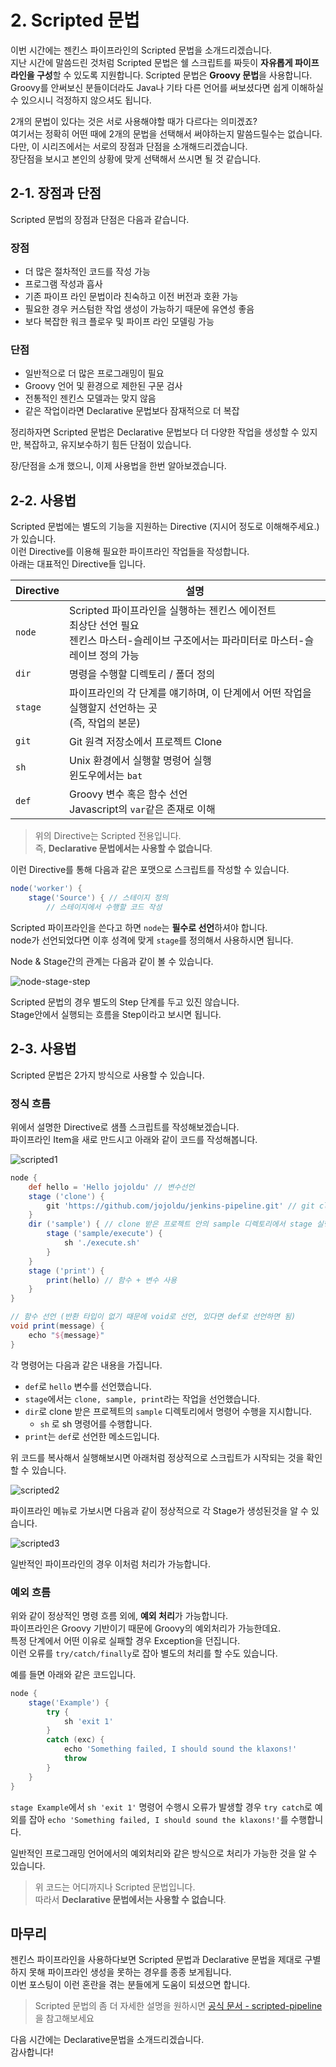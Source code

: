 # 2. Scripted 문법

이번 시간에는 젠킨스 파이프라인의 Scripted 문법을 소개드리겠습니다.  
지난 시간에 말씀드린 것처럼 Scripted 문법은 쉘 스크립트를 짜듯이 **자유롭게 파이프라인을 구성**할 수 있도록 지원합니다. Scripted 문법은 **Groovy 문법**을 사용합니다.  
Groovy를 안써보신 분들이더라도 Java나 기타 다른 언어를 써보셨다면 쉽게 이해하실 수 있으시니 걱정하지 않으셔도 됩니다.  
  
2개의 문법이 있다는 것은 서로 사용해야할 때가 다르다는 의미겠죠?  
여기서는 정확히 어떤 때에 2개의 문법을 선택해서 써야하는지 말씀드릴수는 없습니다.  
다만, 이 시리즈에서는 서로의 장점과 단점을 소개해드리겠습니다.  
장단점을 보시고 본인의 상황에 맞게 선택해서 쓰시면 될 것 같습니다.

## 2-1. 장점과 단점

Scripted 문법의 장점과 단점은 다음과 같습니다.

### 장점

* 더 많은 절차적인 코드를 작성 가능
* 프로그램 작성과 흡사
* 기존 파이프 라인 문법이라 친숙하고 이전 버전과 호환 가능
* 필요한 경우 커스텀한 작업 생성이 가능하기 때문에 유연성 좋음
* 보다 복잡한 워크 플로우 및 파이프 라인 모델링 가능

### 단점

* 일반적으로 더 많은 프로그래밍이 필요
* Groovy 언어 및 환경으로 제한된 구문 검사
* 전통적인 젠킨스 모델과는 맞지 않음
* 같은 작업이라면 Declarative 문법보다 잠재적으로 더 복잡

정리하자면 Scripted 문법은 Declarative 문법보다 더 다양한 작업을 생성할 수 있지만, 복잡하고, 유지보수하기 힘든 단점이 있습니다.  
  
장/단점을 소개 했으니, 이제 사용법을 한번 알아보겠습니다.  

## 2-2. 사용법

Scripted 문법에는 별도의 기능을 지원하는 Directive (지시어 정도로 이해해주세요.)가 있습니다.  
이런 Directive를 이용해 필요한 파이프라인 작업들을 작성합니다.  
아래는 대표적인 Directive들 입니다.

| Directive   |  설명   |
|  ---  |  ---  |
|  ```node```     |  Scripted 파이프라인을 실행하는 젠킨스 에이전트 <br> 최상단 선언 필요 <br> 젠킨스 마스터-슬레이브 구조에서는 파라미터로 마스터-슬레이브 정의 가능    |
|  ```dir```     |  명령을 수행할 디렉토리 / 폴더 정의     |
|  ```stage```     |  파이프라인의 각 단계를 얘기하며, 이 단계에서 어떤 작업을 실행할지 선언하는 곳<br>(즉, 작업의 본문)     |
|   ```git```    | Git 원격 저장소에서 프로젝트 Clone    |
|  ```sh```     | Unix 환경에서 실행할 명령어 실행<br>윈도우에서는 ```bat```    |
|  ```def```     | Groovy 변수 혹은 함수 선언<br>Javascript의 ```var```같은 존재로 이해   |

> 위의 Directive는 Scripted 전용입니다.  
즉, **Declarative 문법에서는 사용할 수 없습니다**.

이런 Directive를 통해 다음과 같은 포맷으로 스크립트를 작성할 수 있습니다.

```groovy
node('worker') {
    stage('Source') { // 스테이지 정의
        // 스테이지에서 수행할 코드 작성
```

Scripted 파이프라인을 쓴다고 하면 ```node```는 **필수로 선언**하셔야 합니다.  
node가 선언되었다면 이후 성격에 맞게 ```stage```를 정의해서 사용하시면 됩니다.  
  
Node & Stage간의 관계는 다음과 같이 볼 수 있습니다.  

![node-stage-step](./images/2/node-stage-step.png)

Scripted 문법의 경우 별도의 Step 단계를 두고 있진 않습니다.  
Stage안에서 실행되는 흐름을 Step이라고 보시면 됩니다.  

## 2-3. 사용법

Scripted 문법은 2가지 방식으로 사용할 수 있습니다.

### 정식 흐름

위에서 설명한 Directive로 샘플 스크립트를 작성해보겠습니다.  
파이프라인 Item을 새로 만드시고 아래와 같이 코드를 작성해봅니다.

![scripted1](./images/2/scripted1.png)

```groovy
node {
    def hello = 'Hello jojoldu' // 변수선언
    stage ('clone') {
        git 'https://github.com/jojoldu/jenkins-pipeline.git' // git clone
    }
    dir ('sample') { // clone 받은 프로젝트 안의 sample 디렉토리에서 stage 실행
        stage ('sample/execute') {
            sh './execute.sh'
        }
    }
    stage ('print') {
        print(hello) // 함수 + 변수 사용
    }
}

// 함수 선언 (반환 타입이 없기 때문에 void로 선언, 있다면 def로 선언하면 됨)
void print(message) {
    echo "${message}"
}
```

각 명령어는 다음과 같은 내용을 가집니다.

* ```def```로 ```hello``` 변수를 선언했습니다.
* ```stage```에서는 ```clone, sample, print```라는 작업을 선언했습니다.
* ```dir```로 clone 받은 프로젝트의 ```sample``` 디렉토리에서 명령어 수행을 지시합니다.
    * ```sh``` 로 sh 명령어를 수행합니다.
* ```print```는 ```def```로 선언한 메소드입니다. 

위 코드를 복사해서 실행해보시면 아래처럼 정상적으로 스크립트가 시작되는 것을 확인할 수 있습니다.

![scripted2](./images/2/scripted2.png)

파이프라인 메뉴로 가보시면 다음과 같이 정상적으로 각 Stage가 생성된것을 알 수 있습니다.

![scripted3](./images/2/scripted3.png)

일반적인 파이프라인의 경우 이처럼 처리가 가능합니다.

### 예외 흐름

위와 같이 정상적인 명령 흐름 외에, **예외 처리**가 가능합니다.  
파이프라인은 Groovy 기반이기 때문에 Groovy의 예외처리가 가능한데요.  
특정 단계에서 어떤 이유로 실패할 경우 Exception을 던집니다.  
이런 오류를 ```try/catch/finally```로 잡아 별도의 처리를 할 수도 있습니다.  
  
예를 들면 아래와 같은 코드입니다.

```groovy
node {
    stage('Example') {
        try {
            sh 'exit 1'
        }
        catch (exc) {
            echo 'Something failed, I should sound the klaxons!'
            throw
        }
    }
}
```

 ```stage Example```에서 ```sh 'exit 1'``` 명령어 수행시 오류가 발생할 경우 ```try catch```로 예외를 잡아 ```echo 'Something failed, I should sound the klaxons!'```를 수행합니다.  
  
일반적인 프로그래밍 언어에서의 예외처리와 같은 방식으로 처리가 가능한 것을 알 수 있습니다.  
  
> 위 코드는 어디까지나 Scripted 문법입니다.  
따라서 **Declarative 문법에서는 사용할 수 없습니다**.


## 마무리

젠킨스 파이프라인을 사용하다보면 Scripted 문법과 Declarative 문법을 제대로 구별하지 못해 파이프라인 생성을 못하는 경우를 종종 보게됩니다.  
이번 포스팅이 이런 혼란을 겪는 분들에게 도움이 되셨으면 합니다.  
  
> Scripted 문법의 좀 더 자세한 설명을 원하시면 [공식 문서 - scripted-pipeline](https://jenkins.io/doc/book/pipeline/syntax/#scripted-pipeline) 을 참고해보세요

다음 시간에는 Declarative문법을 소개드리겠습니다.  
감사합니다!